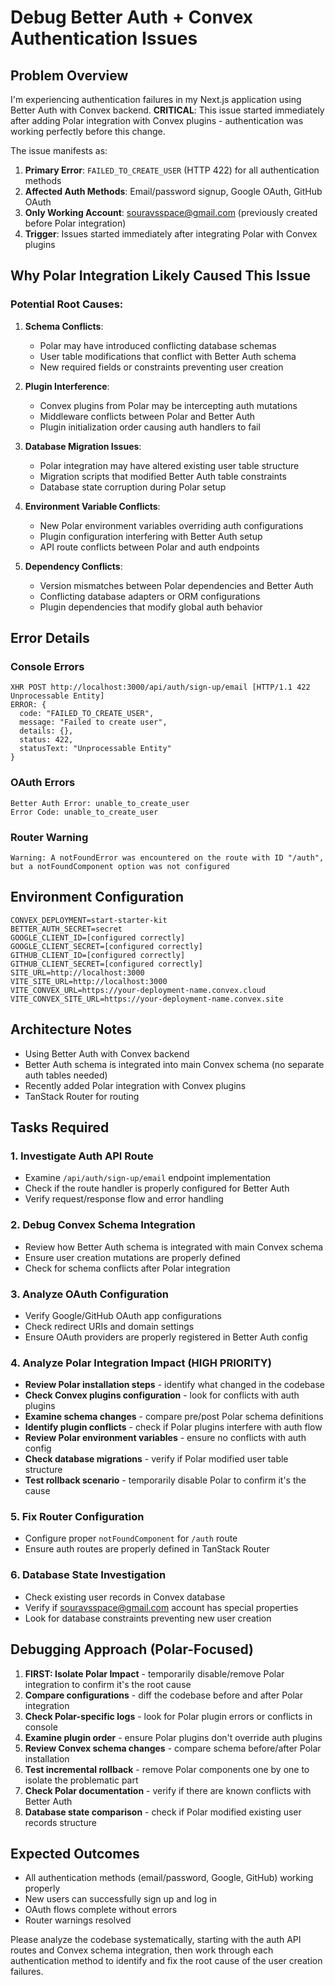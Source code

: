 # Debug Better Auth + Convex Authentication Issues

## Problem Overview

I'm experiencing authentication failures in my Next.js application using Better Auth with Convex backend. **CRITICAL**: This issue started immediately after adding Polar integration with Convex plugins - authentication was working perfectly before this change.

The issue manifests as:

1. **Primary Error**: `FAILED_TO_CREATE_USER` (HTTP 422) for all authentication methods
2. **Affected Auth Methods**: Email/password signup, Google OAuth, GitHub OAuth
3. **Only Working Account**: souravsspace@gmail.com (previously created before Polar integration)
4. **Trigger**: Issues started immediately after integrating Polar with Convex plugins

## Why Polar Integration Likely Caused This Issue

### Potential Root Causes:

1. **Schema Conflicts**:

   - Polar may have introduced conflicting database schemas
   - User table modifications that conflict with Better Auth schema
   - New required fields or constraints preventing user creation

2. **Plugin Interference**:

   - Convex plugins from Polar may be intercepting auth mutations
   - Middleware conflicts between Polar and Better Auth
   - Plugin initialization order causing auth handlers to fail

3. **Database Migration Issues**:

   - Polar integration may have altered existing user table structure
   - Migration scripts that modified Better Auth table constraints
   - Database state corruption during Polar setup

4. **Environment Variable Conflicts**:

   - New Polar environment variables overriding auth configurations
   - Plugin configuration interfering with Better Auth setup
   - API route conflicts between Polar and auth endpoints

5. **Dependency Conflicts**:
   - Version mismatches between Polar dependencies and Better Auth
   - Conflicting database adapters or ORM configurations
   - Plugin dependencies that modify global auth behavior

## Error Details

### Console Errors

```
XHR POST http://localhost:3000/api/auth/sign-up/email [HTTP/1.1 422 Unprocessable Entity]
ERROR: {
  code: "FAILED_TO_CREATE_USER",
  message: "Failed to create user",
  details: {},
  status: 422,
  statusText: "Unprocessable Entity"
}
```

### OAuth Errors

```
Better Auth Error: unable_to_create_user
Error Code: unable_to_create_user
```

### Router Warning

```
Warning: A notFoundError was encountered on the route with ID "/auth",
but a notFoundComponent option was not configured
```

## Environment Configuration

```env
CONVEX_DEPLOYMENT=start-starter-kit
BETTER_AUTH_SECRET=secret
GOOGLE_CLIENT_ID=[configured correctly]
GOOGLE_CLIENT_SECRET=[configured correctly]
GITHUB_CLIENT_ID=[configured correctly]
GITHUB_CLIENT_SECRET=[configured correctly]
SITE_URL=http://localhost:3000
VITE_SITE_URL=http://localhost:3000
VITE_CONVEX_URL=https://your-deployment-name.convex.cloud
VITE_CONVEX_SITE_URL=https://your-deployment-name.convex.site
```

## Architecture Notes

- Using Better Auth with Convex backend
- Better Auth schema is integrated into main Convex schema (no separate auth tables needed)
- Recently added Polar integration with Convex plugins
- TanStack Router for routing

## Tasks Required

### 1. **Investigate Auth API Route**

- Examine `/api/auth/sign-up/email` endpoint implementation
- Check if the route handler is properly configured for Better Auth
- Verify request/response flow and error handling

### 2. **Debug Convex Schema Integration**

- Review how Better Auth schema is integrated with main Convex schema
- Ensure user creation mutations are properly defined
- Check for schema conflicts after Polar integration

### 3. **Analyze OAuth Configuration**

- Verify Google/GitHub OAuth app configurations
- Check redirect URIs and domain settings
- Ensure OAuth providers are properly registered in Better Auth config

### 4. **Analyze Polar Integration Impact (HIGH PRIORITY)**

- **Review Polar installation steps** - identify what changed in the codebase
- **Check Convex plugins configuration** - look for conflicts with auth plugins
- **Examine schema changes** - compare pre/post Polar schema definitions
- **Identify plugin conflicts** - check if Polar plugins interfere with auth flow
- **Review Polar environment variables** - ensure no conflicts with auth config
- **Check database migrations** - verify if Polar modified user table structure
- **Test rollback scenario** - temporarily disable Polar to confirm it's the cause

### 5. **Fix Router Configuration**

- Configure proper `notFoundComponent` for `/auth` route
- Ensure auth routes are properly defined in TanStack Router

### 6. **Database State Investigation**

- Check existing user records in Convex database
- Verify if souravsspace@gmail.com account has special properties
- Look for database constraints preventing new user creation

## Debugging Approach (Polar-Focused)

1. **FIRST: Isolate Polar Impact** - temporarily disable/remove Polar integration to confirm it's the root cause
2. **Compare configurations** - diff the codebase before and after Polar integration
3. **Check Polar-specific logs** - look for Polar plugin errors or conflicts in console
4. **Examine plugin order** - ensure Polar plugins don't override auth plugins
5. **Review Convex schema changes** - compare schema before/after Polar installation
6. **Test incremental rollback** - remove Polar components one by one to isolate the problematic part
7. **Check Polar documentation** - verify if there are known conflicts with Better Auth
8. **Database state comparison** - check if Polar modified existing user records structure

## Expected Outcomes

- All authentication methods (email/password, Google, GitHub) working properly
- New users can successfully sign up and log in
- OAuth flows complete without errors
- Router warnings resolved

Please analyze the codebase systematically, starting with the auth API routes and Convex schema integration, then work through each authentication method to identify and fix the root cause of the user creation failures.
